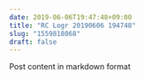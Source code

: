 ```yaml
---
date: 2019-06-06T19:47:48+09:00
title: "RC Logr 20190606 194748"
slug: "1559818068"
draft: false
---
```


Post content in markdown format
